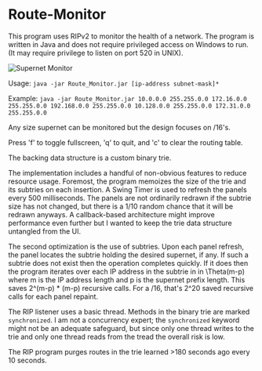 # Route-Monitor
This program uses RIPv2 to monitor the health of a network. The program is written in Java and does not require privileged access on Windows to run. (It may require privilege to listen on port 520 in UNIX).

![Supernet Monitor](https://pbs.twimg.com/media/DhAb8qDUcAAHdlm.jpg:large)

Usage: `java -jar Route_Monitor.jar [ip-address subnet-mask]*`

Example: `java -jar Route_Monitor.jar 10.0.0.0 255.255.0.0 172.16.0.0 255.255.0.0 192.168.0.0 255.255.0.0 10.128.0.0 255.255.0.0 172.31.0.0 255.255.0.0`

Any size supernet can be monitored but the design focuses on /16's.

Press 'f' to toggle fullscreen, 'q' to quit, and 'c' to clear the routing table.

The backing data structure is a custom binary trie.

The implementation includes a handful of non-obvious features to reduce resource usage. Foremost, the program memoizes the size of the trie and its subtries on each insertion. A Swing Timer is used to refresh the panels every 500 milliseconds. The panels are not ordinarily redrawn if the subtrie size has not changed, but there is a 1/10 random chance that it will be redrawn anyways. A callback-based architecture might improve performance even further but I wanted to keep the trie data structure untangled from the UI.

The second optimization is the use of subtries. Upon each panel refresh, the panel locates the subtrie holding the desired supernet, if any. If such a subtrie does not exist then the operation completes quickly. If it does then the program iterates over each IP address in the subtrie in in \Theta(m-p) where m is the IP address length and p is the supernet prefix length. This saves 2^(m-p) * (m-p) recursive calls. For a /16, that's 2^20 saved recursive calls for each panel repaint.

The RIP listener uses a basic thread. Methods in the binary trie are marked `synchronized`. I am not a concurrency expert; the `synchronized` keyword might not be an adequate safeguard, but since only one thread writes to the trie and only one thread reads from the tread the overall risk is low.

The RIP program purges routes in the trie learned >180 seconds ago every 10 seconds.
